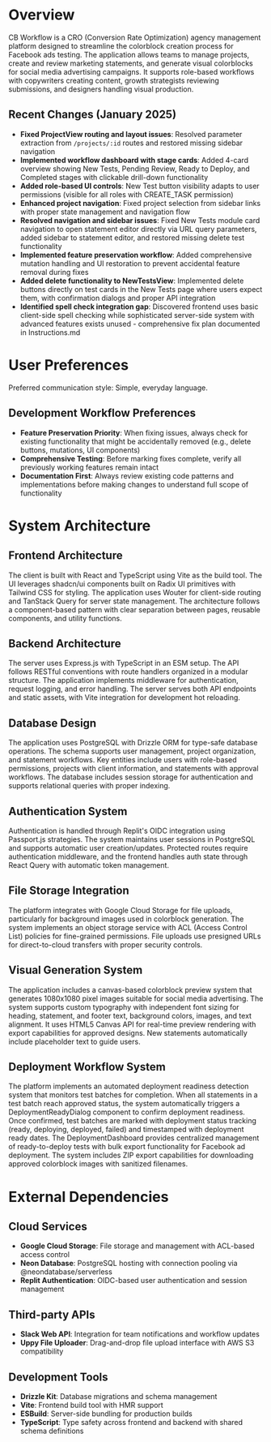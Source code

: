 # Overview

CB Workflow is a CRO (Conversion Rate Optimization) agency management platform designed to streamline the colorblock creation process for Facebook ads testing. The application allows teams to manage projects, create and review marketing statements, and generate visual colorblocks for social media advertising campaigns. It supports role-based workflows with copywriters creating content, growth strategists reviewing submissions, and designers handling visual production.

## Recent Changes (January 2025)
- **Fixed ProjectView routing and layout issues**: Resolved parameter extraction from `/projects/:id` routes and restored missing sidebar navigation
- **Implemented workflow dashboard with stage cards**: Added 4-card overview showing New Tests, Pending Review, Ready to Deploy, and Completed stages with clickable drill-down functionality  
- **Added role-based UI controls**: New Test button visibility adapts to user permissions (visible for all roles with CREATE_TASK permission)
- **Enhanced project navigation**: Fixed project selection from sidebar links with proper state management and navigation flow
- **Resolved navigation and sidebar issues**: Fixed New Tests module card navigation to open statement editor directly via URL query parameters, added sidebar to statement editor, and restored missing delete test functionality
- **Implemented feature preservation workflow**: Added comprehensive mutation handling and UI restoration to prevent accidental feature removal during fixes
- **Added delete functionality to NewTestsView**: Implemented delete buttons directly on test cards in the New Tests page where users expect them, with confirmation dialogs and proper API integration
- **Identified spell check integration gap**: Discovered frontend uses basic client-side spell checking while sophisticated server-side system with advanced features exists unused - comprehensive fix plan documented in Instructions.md

# User Preferences

Preferred communication style: Simple, everyday language.

## Development Workflow Preferences
- **Feature Preservation Priority**: When fixing issues, always check for existing functionality that might be accidentally removed (e.g., delete buttons, mutations, UI components)
- **Comprehensive Testing**: Before marking fixes complete, verify all previously working features remain intact
- **Documentation First**: Always review existing code patterns and implementations before making changes to understand full scope of functionality

# System Architecture

## Frontend Architecture
The client is built with React and TypeScript using Vite as the build tool. The UI leverages shadcn/ui components built on Radix UI primitives with Tailwind CSS for styling. The application uses Wouter for client-side routing and TanStack Query for server state management. The architecture follows a component-based pattern with clear separation between pages, reusable components, and utility functions.

## Backend Architecture
The server uses Express.js with TypeScript in an ESM setup. The API follows RESTful conventions with route handlers organized in a modular structure. The application implements middleware for authentication, request logging, and error handling. The server serves both API endpoints and static assets, with Vite integration for development hot reloading.

## Database Design
The application uses PostgreSQL with Drizzle ORM for type-safe database operations. The schema supports user management, project organization, and statement workflows. Key entities include users with role-based permissions, projects with client information, and statements with approval workflows. The database includes session storage for authentication and supports relational queries with proper indexing.

## Authentication System
Authentication is handled through Replit's OIDC integration using Passport.js strategies. The system maintains user sessions in PostgreSQL and supports automatic user creation/updates. Protected routes require authentication middleware, and the frontend handles auth state through React Query with automatic token management.

## File Storage Integration
The platform integrates with Google Cloud Storage for file uploads, particularly for background images used in colorblock generation. The system implements an object storage service with ACL (Access Control List) policies for fine-grained permissions. File uploads use presigned URLs for direct-to-cloud transfers with proper security controls.

## Visual Generation System
The application includes a canvas-based colorblock preview system that generates 1080x1080 pixel images suitable for social media advertising. The system supports custom typography with independent font sizing for heading, statement, and footer text, background colors, images, and text alignment. It uses HTML5 Canvas API for real-time preview rendering with export capabilities for approved designs. New statements automatically include placeholder text to guide users.

## Deployment Workflow System
The platform implements an automated deployment readiness detection system that monitors test batches for completion. When all statements in a test batch reach approved status, the system automatically triggers a DeploymentReadyDialog component to confirm deployment readiness. Once confirmed, test batches are marked with deployment status tracking (ready, deploying, deployed, failed) and timestamped with deployment ready dates. The DeploymentDashboard provides centralized management of ready-to-deploy tests with bulk export functionality for Facebook ad deployment. The system includes ZIP export capabilities for downloading approved colorblock images with sanitized filenames.

# External Dependencies

## Cloud Services
- **Google Cloud Storage**: File storage and management with ACL-based access control
- **Neon Database**: PostgreSQL hosting with connection pooling via @neondatabase/serverless
- **Replit Authentication**: OIDC-based user authentication and session management

## Third-party APIs
- **Slack Web API**: Integration for team notifications and workflow updates
- **Uppy File Uploader**: Drag-and-drop file upload interface with AWS S3 compatibility

## Development Tools
- **Drizzle Kit**: Database migrations and schema management
- **Vite**: Frontend build tool with HMR support
- **ESBuild**: Server-side bundling for production builds
- **TypeScript**: Type safety across frontend and backend with shared schema definitions